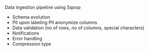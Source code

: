 Data ingestion pipeline using Sqoop
- Schema evolution
- PII upon labeling PII anonymize columns
- Data validation (no of rows, no of columns, special characters)
- Notifications
- Error handling
- Compression type
